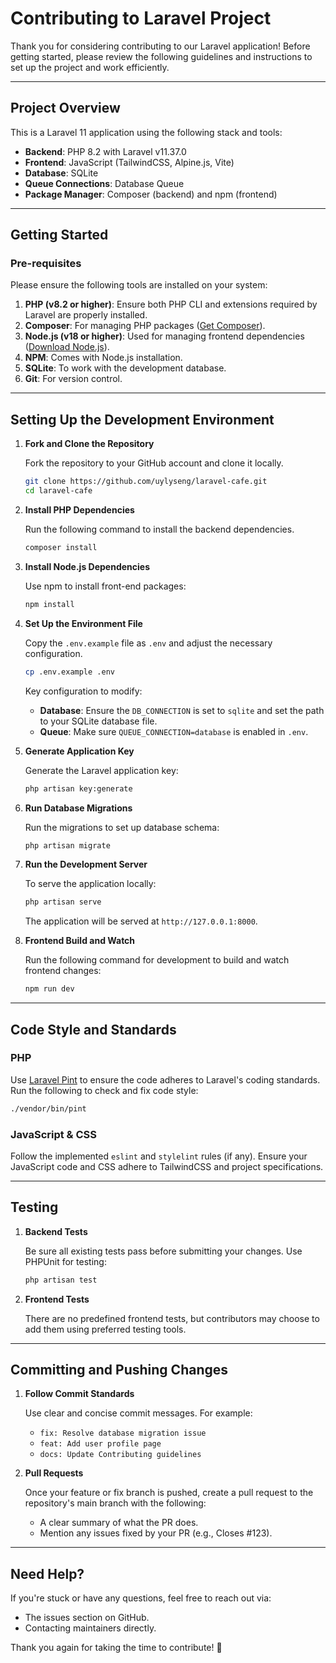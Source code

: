 # Contributing to Laravel Project

Thank you for considering contributing to our Laravel application! Before getting started, please review the following guidelines and instructions to set up the project and work efficiently.

---

## Project Overview

This is a Laravel 11 application using the following stack and tools:
- **Backend**: PHP 8.2 with Laravel v11.37.0
- **Frontend**: JavaScript (TailwindCSS, Alpine.js, Vite)
- **Database**: SQLite
- **Queue Connections**: Database Queue
- **Package Manager**: Composer (backend) and npm (frontend)

---

## Getting Started

### Pre-requisites

Please ensure the following tools are installed on your system:

1. **PHP (v8.2 or higher)**: Ensure both PHP CLI and extensions required by Laravel are properly installed.
2. **Composer**: For managing PHP packages ([Get Composer](https://getcomposer.org)).
3. **Node.js (v18 or higher)**: Used for managing frontend dependencies ([Download Node.js](https://nodejs.org)).
4. **NPM**: Comes with Node.js installation.
5. **SQLite**: To work with the development database.
6. **Git**: For version control.

---

## Setting Up the Development Environment

1. **Fork and Clone the Repository**

   Fork the repository to your GitHub account and clone it locally.

   ```bash
   git clone https://github.com/uylyseng/laravel-cafe.git
   cd laravel-cafe
   ```

2. **Install PHP Dependencies**

   Run the following command to install the backend dependencies.

   ```bash
   composer install
   ```

3. **Install Node.js Dependencies**

   Use npm to install front-end packages:

   ```bash
   npm install
   ```

4. **Set Up the Environment File**

   Copy the `.env.example` file as `.env` and adjust the necessary configuration.

   ```bash
   cp .env.example .env
   ```

   Key configuration to modify:
    - **Database**: Ensure the `DB_CONNECTION` is set to `sqlite` and set the path to your SQLite database file.
    - **Queue**: Make sure `QUEUE_CONNECTION=database` is enabled in `.env`.

5. **Generate Application Key**

   Generate the Laravel application key:

   ```bash
   php artisan key:generate
   ```

6. **Run Database Migrations**

   Run the migrations to set up database schema:

   ```bash
   php artisan migrate
   ```

7. **Run the Development Server**

   To serve the application locally:

   ```bash
   php artisan serve
   ```

   The application will be served at `http://127.0.0.1:8000`.

8. **Frontend Build and Watch**

   Run the following command for development to build and watch frontend changes:

   ```bash
   npm run dev
   ```

---

## Code Style and Standards

### PHP
Use [Laravel Pint](https://laravel.com/docs/11.x/pint) to ensure the code adheres to Laravel's coding standards. Run the following to check and fix code style:

```bash
./vendor/bin/pint
```

### JavaScript & CSS
Follow the implemented `eslint` and `stylelint` rules (if any). Ensure your JavaScript code and CSS adhere to TailwindCSS and project specifications.

---

## Testing

1. **Backend Tests**

   Be sure all existing tests pass before submitting your changes. Use PHPUnit for testing:

   ```bash
   php artisan test
   ```

2. **Frontend Tests**

   There are no predefined frontend tests, but contributors may choose to add them using preferred testing tools.

---

## Committing and Pushing Changes

1. **Follow Commit Standards**

   Use clear and concise commit messages. For example:
    - `fix: Resolve database migration issue`
    - `feat: Add user profile page`
    - `docs: Update Contributing guidelines`

2. **Pull Requests**

   Once your feature or fix branch is pushed, create a pull request to the repository's main branch with the following:
    - A clear summary of what the PR does.
    - Mention any issues fixed by your PR (e.g., Closes #123).

---

## Need Help?

If you're stuck or have any questions, feel free to reach out via:
- The issues section on GitHub.
- Contacting maintainers directly.

Thank you again for taking the time to contribute! 🎉
